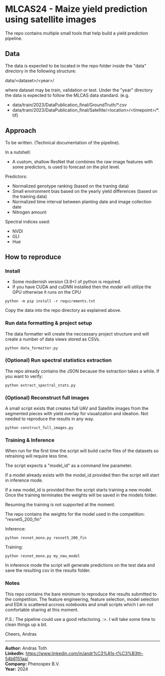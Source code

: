 # MLCAS24 - Maize yield prediction using satellite images

The repo contains multiple small tools that help build a yield prediction pipeline.

## Data

The data is expected to be located in the repo folder inside the "data" directory in the following structure:

data/\<dataset>\/\<year>\/

where dataset may be train, validation or test. Under the "year" directory the data is expected to follow the
MLCAS data standard. (e.g. 
- data/train/2023/DataPublication_final/GroundTruth/\*.csv
- data/train/2023/DataPublication_final/Satellite/\<location\>/\<timepoint\>/\*.tif)

## Approach

To be written. (Technical documentation of the pipeline).

In a nutshell: 
- A custom, shallow ResNet that combines the raw image features 
with some predictors, is used to forecast on the plot level.

Predictors:
- Normalized genotype ranking (based on the traning data)
- Small environment bias based on the yearly yield differences (based on the training data)
- Normalized time interval between planting date and image collection date
- Nitrogen amount

Spectral indices used:
- NVDI
- GLI
- Hue

## How to reproduce

### Install

- Some modernish version (3.9<) of python is required.
- If you have CUDA and cuDNN installed then the model will utilize the GPU otherwise it runs on the CPU 

```shell
python -m pip install -r requirements.txt
```

Copy the data into the repo directory as explained above.

### Run data formatting & project setup

The data formatter will create the neccessary project structure and will create
a number of data views stored as CSVs.

```shell
python data_formatter.py
```

### (Optional) Run spectral statistics extraction

The repo already contains the JSON because the extraction takes a while.
If you want to verify:
```shell
python extract_spectral_stats.py
```

### (Optional) Reconstruct full images

A small script exists that creates full UAV and Satellite images from the 
segmented pieces with yield overlay for visualization and ideation.
Not needed to reproduce the results in any way.
```shell
python construct_full_images.py
```

### Training & Inference

When run for the first time the script will build cache files of the 
datasets so retraining will require less time.

The script expects a "model_id" as a command line parameter.

If a model already exists with the model_id provided then the script will start in inference mode.

If a new model_id is provided then the script starts training a new model. Once the training terminates the weights will be saved in the models folder.

Resuming the training is not supported at the moment.

The repo contains the weights for the model used in the competition:
"resnet5_200_fin"

Inference:
```shell
python resnet_mono.py resnet5_200_fin
```
Training:
```shell
python resnet_mono.py my_new_model
```

In inference mode the script will generate predictions on the test data
and save the resulting csv in the results folder.

### Notes

This repo contains the bare minimum to reproduce the results submitted to the competition. The feature engineering, feature selection, model selection and EDA is scattered accross notebooks and small scripts which I am not comfortable sharing at this moment. 

P.S.: The pipeline could use a good refactoring. :>. I will take some time to clean things up a bit.

Cheers,
Andras

---

**Author:** Andras Toth<br>
**LinkedIn:** https://www.linkedin.com/in/andr%C3%A1s-t%C3%B3th-54b6151aa/<br>
**Company:** Phenospex B.V.<br>
**Year:** 2024
